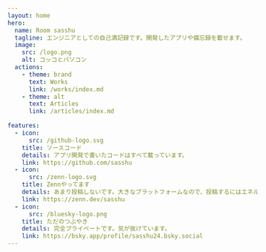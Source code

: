 ```yaml
---
layout: home
hero:
  name: Room sasshu
  tagline: エンジニアとしての自己満記録です。開発したアプリや備忘録を載せます。
  image:
    src: /logo.png
    alt: コッコとパソコン
  actions:
    - theme: brand
      text: Works
      link: /works/index.md
    - theme: alt
      text: Articles
      link: /articles/index.md

features:
  - icon:
      src: /github-logo.svg
    title: ソースコード
    details: アプリ開発で書いたコードはすべて載っています。
    link: https://github.com/sasshu
  - icon:
      src: /zenn-logo.svg
    title: Zennやってます
    details: あまり投稿しないです。大きなプラットフォームなので、投稿するにはエネルギーが必要です。
    link: https://zenn.dev/sasshu
  - icon:
      src: /bluesky-logo.png
    title: ただのつぶやき
    details: 完全プライベートです。気が抜けています。
    link: https://bsky.app/profile/sasshu24.bsky.social
---
```


